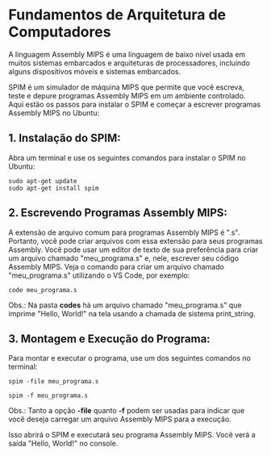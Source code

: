 # Fundamentos de Arquitetura de Computadores

A linguagem Assembly MIPS é uma linguagem de baixo nível usada em muitos sistemas embarcados e arquiteturas de processadores, incluindo alguns dispositivos móveis e sistemas embarcados.

SPIM é um simulador de máquina MIPS que permite que você escreva, teste e depure programas Assembly MIPS em um ambiente controlado. Aqui estão os passos para instalar o SPIM e começar a escrever programas Assembly MIPS no Ubuntu:

## 1. Instalação do SPIM:

Abra um terminal e use os seguintes comandos para instalar o SPIM no Ubuntu:

```
sudo apt-get update
sudo apt-get install spim
```

## 2. Escrevendo Programas Assembly MIPS:

A extensão de arquivo comum para programas Assembly MIPS é ".s". Portanto, você pode criar arquivos com essa extensão para seus programas Assembly. Você pode usar um editor de texto de sua preferência para criar um arquivo chamado "meu_programa.s" e, nele, escrever seu código Assembly MIPS. Veja o comando para criar um arquivo chamado "meu_programa.s" utilizando o VS Code, por exemplo:

```
code meu_programa.s
```

Obs.: Na pasta **codes** há um arquivo chamado "meu_programa.s" que imprime "Hello, World!" na tela usando a chamada de sistema print_string.

## 3. Montagem e Execução do Programa:

Para montar e executar o programa, use um dos seguintes comandos no terminal:

```
spim -file meu_programa.s
```
```
spim -f meu_programa.s
```
Obs.: Tanto a opção **-file** quanto **-f** podem ser usadas para indicar que você deseja carregar um arquivo Assembly MIPS para a execução.

Isso abrirá o SPIM e executará seu programa Assembly MIPS. Você verá a saída "Hello, World!" no console.
